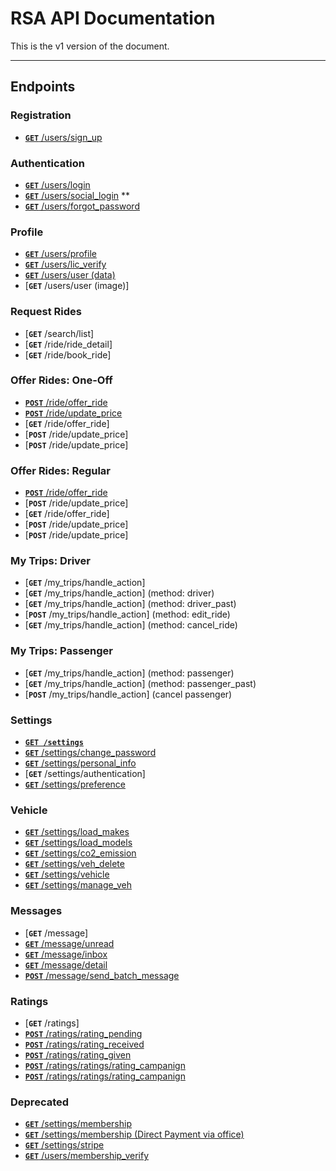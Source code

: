 # RSA API Documentation

This is the v1 version of the document.

***

## Endpoints

### Registration
- [**`GET`** /users/sign_up](/users/registration.md)


### Authentication

- [**`GET`** /users/login](/users/login.md)
- [**`GET`** /users/social_login](/users/social_login.md) **
- [**`GET`** /users/forgot_password](/users/forgot_password.md)

### Profile
- [**`GET`** /users/profile](/users/profile.md)
- [**`GET`** /users/lic_verify](/users/lic_verify.md)
- [**`GET`** /users/user (data)](/users/user_data.md)
- [**`GET`** /users/user (image)]

### Request Rides

- [**`GET`** /search/list]
- [**`GET`** /ride/ride_detail]
- [**`GET`** /ride/book_ride]


### Offer Rides: One-Off

- [**`POST`** /ride/offer_ride](/rides/one-off/step1.md)
- [**`POST`** /ride/update_price](rides/update_price.md)
- [**`GET`** /ride/offer_ride]
- [**`POST`** /ride/update_price]
- [**`POST`** /ride/update_price]

### Offer Rides: Regular

- [**`POST`** /ride/offer_ride](/rides/regular/step1.md)
- [**`POST`** /ride/update_price]
- [**`GET`** /ride/offer_ride]
- [**`POST`** /ride/update_price]
- [**`POST`** /ride/update_price]

### My Trips: Driver
- [**`GET`** /my_trips/handle_action]
- [**`GET`** /my_trips/handle_action] (method: driver)
- [**`GET`** /my_trips/handle_action] (method: driver_past)
- [**`POST`** /my_trips/handle_action] (method: edit_ride)
- [**`GET`** /my_trips/handle_action] (method: cancel_ride)


### My Trips: Passenger
- [**`GET`** /my_trips/handle_action] (method: passenger)
- [**`GET`** /my_trips/handle_action] (method: passenger_past)
- [**`POST`** /my_trips/handle_action] (cancel passenger)



### Settings

- **[```GET /settings```](/users/com)**
- [**`GET`** /settings/change_password](/settings/change_password.md)
- [**`GET`** /settings/personal_info](/settings/personal_info.md)
- [**`GET`** /settings/authentication]
- [**`GET`** /settings/preference](/settings/preference.md)


### Vehicle


- [**`GET`** /settings/load_makes](/settings/load_makes.md)
- [**`GET`** /settings/load_models](/settings/load_models.md)
- [**`GET`** /settings/co2_emission](/settings/co2_emission.md)
- [**`GET`** /settings/veh_delete](/settings/veh_delete.md)
- [**`GET`** /settings/vehicle](/settings/vehicle.md)
- [**`GET`** /settings/manage_veh](/settings/manage_veh.md)

### Messages

- [**`GET`** /message]
- [**`GET`** /message/unread](/message/unread.md)
- [**`GET`** /message/inbox](/message/inbox.md)
- [**`GET`** /message/detail](/message/detail.md)
- [**`POST`** /message/send_batch_message](/message/send_batch_message.md)

### Ratings

- [**`GET`** /ratings]
- [**`POST`** /ratings/rating_pending](/ratings/rating_pending.md)
- [**`POST`** /ratings/rating_received](/ratings/rating_received.md)
- [**`POST`** /ratings/rating_given](/ratings/rating_given.md)
- [**`POST`** /ratings/ratings/rating_campanign](/ratings/rating_campanign.md)
- [**`POST`** /ratings/ratings/rating_campanign](/ratings/rating_campanign_after.md)


### Deprecated
- [**`GET`** /settings/membership](/membership/membership.md)
- [**`GET`** /settings/membership (Direct Payment via office)](/membership/membership_office.md)
- [**`GET`** /settings/stripe](/membership/stripe.md)
- [**`GET`** /users/membership_verify](/membership/membership_verify.md)
